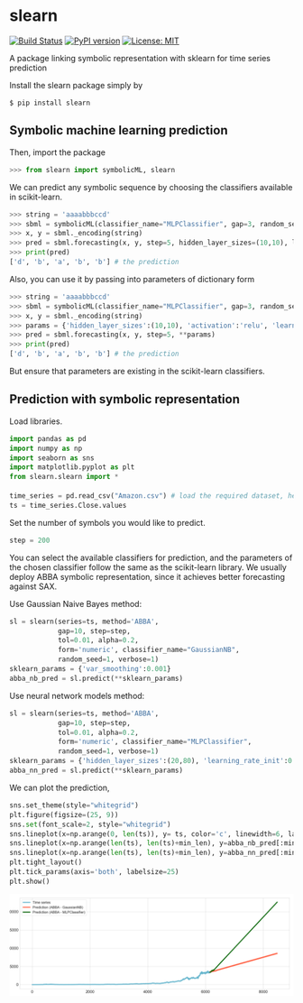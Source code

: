 # slearn


[![Build Status](https://app.travis-ci.com/nla-group/slearn.svg?token=SziD2n1qxpnRwysssUVq&branch=master)](https://app.travis-ci.com/github/nla-group/slearn)
[![PyPI version](https://badge.fury.io/py/slearn.svg)](https://badge.fury.io/py/slearn)
[![License: MIT](https://img.shields.io/badge/License-MIT-yellow.svg)](https://opensource.org/licenses/MIT)

A package linking symbolic representation with sklearn for time series prediction

Install the slearn package simply by
```
$ pip install slearn
```

## Symbolic machine learning prediction
Then, import the package
```python
>>> from slearn import symbolicML, slearn
```

We can predict any symbolic sequence by choosing the classifiers available in scikit-learn.
```python
>>> string = 'aaaabbbccd'
>>> sbml = symbolicML(classifier_name="MLPClassifier", gap=3, random_seed=0, verbose=0)
>>> x, y = sbml._encoding(string)
>>> pred = sbml.forecasting(x, y, step=5, hidden_layer_sizes=(10,10), learning_rate_init=0.1)
>>> print(pred)
['d', 'b', 'a', 'b', 'b'] # the prediction
```

Also, you can use it by passing into parameters of dictionary form
```python
>>> string = 'aaaabbbccd'
>>> sbml = symbolicML(classifier_name="MLPClassifier", gap=3, random_seed=0, verbose=0)
>>> x, y = sbml._encoding(string)
>>> params = {'hidden_layer_sizes':(10,10), 'activation':'relu', 'learning_rate_init':0.1}
>>> pred = sbml.forecasting(x, y, step=5, **params)
>>> print(pred)
['d', 'b', 'a', 'b', 'b'] # the prediction
```
But ensure that parameters are existing in the scikit-learn classifiers.

## Prediction with symbolic representation

Load libraries.
```python
import pandas as pd
import numpy as np
import seaborn as sns
import matplotlib.pyplot as plt
from slearn.slearn import *

time_series = pd.read_csv("Amazon.csv") # load the required dataset, here we use Amazon stock daily close price.
ts = time_series.Close.values
```

Set the number of symbols you would like to predict.
```python
step = 200
```

You can select the available classifiers for prediction, and the parameters of the chosen classifier follow the same as the scikit-learn library.
We usually deploy ABBA symbolic representation, since it achieves better forecasting against SAX.

Use Gaussian Naive Bayes method: 
```python
sl = slearn(series=ts, method='ABBA', 
            gap=10, step=step,
            tol=0.01, alpha=0.2, 
            form='numeric', classifier_name="GaussianNB",
            random_seed=1, verbose=1)
sklearn_params = {'var_smoothing':0.001}
abba_nb_pred = sl.predict(**sklearn_params)
```


Use neural network models method: 
```python
sl = slearn(series=ts, method='ABBA',
            gap=10, step=step,
            tol=0.01, alpha=0.2, 
            form='numeric', classifier_name="MLPClassifier",
            random_seed=1, verbose=1)
sklearn_params = {'hidden_layer_sizes':(20,80), 'learning_rate_init':0.1}
abba_nn_pred = sl.predict(**sklearn_params)
```

We can plot the prediction, 

```python
sns.set_theme(style="whitegrid")
plt.figure(figsize=(25, 9))
sns.set(font_scale=2, style="whitegrid")
sns.lineplot(x=np.arange(0, len(ts)), y= ts, color='c', linewidth=6, label='Time series')
sns.lineplot(x=np.arange(len(ts), len(ts)+min_len), y=abba_nb_pred[:min_len], color='tomato', linewidth=6, label='Prediction (ABBA - GaussianNB)')
sns.lineplot(x=np.arange(len(ts), len(ts)+min_len), y=abba_nn_pred[:min_len], color='darkgreen', linewidth=6, label='Prediction (ABBA - MLPClassifier)')
plt.tight_layout()
plt.tick_params(axis='both', labelsize=25)
plt.show()
```


![original image](https://raw.githubusercontent.com/nla-group/slearn/master/doc/demo.png)
